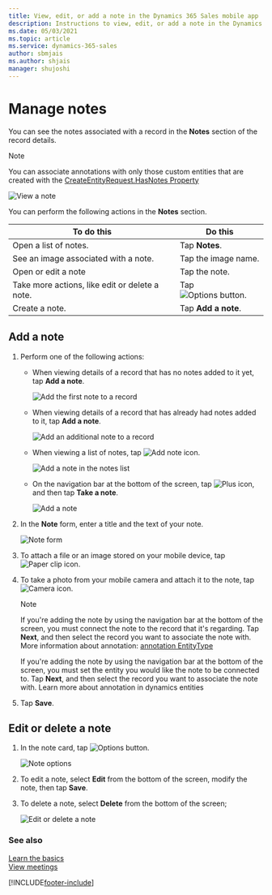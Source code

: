 ```yaml
---
title: View, edit, or add a note in the Dynamics 365 Sales mobile app
description: Instructions to view, edit, or add a note in the Dynamics 365 Sales mobile app
ms.date: 05/03/2021
ms.topic: article
ms.service: dynamics-365-sales
author: sbmjais
ms.author: shjais
manager: shujoshi
---
```


# Manage notes

You can see the notes associated with a record in the **Notes** section of the record details.

> [!NOTE]
> You can associate annotations with only those custom entities that are created with the [CreateEntityRequest.HasNotes Property](/dotnet/api/microsoft.xrm.sdk.messages.createentityrequest.hasnotes?view=dynamics-general-ce-9#Microsoft_Xrm_Sdk_Messages_CreateEntityRequest_HasNotes)

![View a note](media/sm-view-note.png "View a note")

You can perform the following actions in the **Notes** section.

| To do this              | Do this                |
|-------------------------|------------------------|
| Open a list of notes.       | Tap **Notes**. |
| See an image associated with a note. | Tap the image name.    |
| Open or edit a note  | Tap the note.       |
| Take more actions, like edit or delete a note.  | Tap ![Options button](media/sm-options-button.png "Options button").  |
| Create a note.     | Tap **Add a note**.     |

## Add a note

1.  Perform one of the following actions:

    -   When viewing details of a record that has no notes added to it yet, tap **Add a note**.

        ![Add the first note to a record](media/sm-add-note-button.png "Add the first note to a record")

    -   When viewing details of a record that has already had notes added to it, tap **Add a note**.

        ![Add an additional note to a record](media/sm-add-note-link.png "Add an additional note to a record")

    -   When viewing a list of notes, tap ![Add note icon](media/sm-add-note-icon.png "Add note icon").

        ![Add a note in the notes list](media/sm-add-note-from-list.png "Add a note in the notes list")

    -   On the navigation bar at the bottom of the screen, tap ![Plus icon](media/sm-plus-icon.png "Plus icon"), and then tap **Take a note**.

        ![Add a note](media/sm-add-note-nav-bar.png "Add a note")

2.  In the **Note** form, enter a title and the text of your note.

    ![Note form](media/sm-note-form.png "Note form")

3.  To attach a file or an image stored on your mobile device, tap ![Paper clip icon](media/sm-attach-file-note.png "Paper clip icon").

4.  To take a photo from your mobile camera and attach it to the note, tap ![Camera icon](media/sm-take-photo-note.png "Camera icon").

    > [!NOTE]
    > If you're adding the note by using the navigation bar at the bottom of the screen, you must connect the note to the record that it's regarding. Tap **Next**, and then select the record you want to associate the note with. More information about annotation: [annotation EntityType](/dynamics365/customer-engagement/web-api/annotation?view=dynamics-ce-odata-9)

    If you're adding the note by using the navigation bar at the bottom of the screen, you must set the entity you would like the note to be connected to. Tap **Next**, and then select the record you want to associate the note with. Learn more about annotation in dynamics entities

5. Tap **Save**.

## Edit or delete a note

1. In the note card, tap ![Options button](media/sm-options-button.png "Options button").

    ![Note options](media/sm-note-options.png "Note options")

2. To edit a note, select **Edit** from the bottom of the screen, modify the note, then tap **Save**.

3. To delete a note, select **Delete** from the bottom of the screen;

    ![Edit or delete a note](media/sm-note-edit-delete.png "Edit or delete a note")

### See also

[Learn the basics](learn-basics-mobile-app.md)    
[View meetings](view-agenda.md)

[!INCLUDE[footer-include](../../includes/footer-banner.md)]